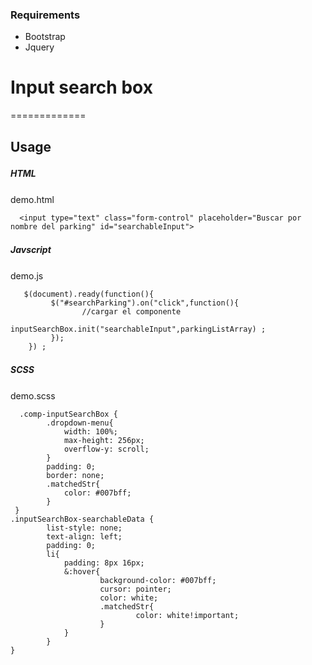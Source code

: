 ### Requirements
- Bootstrap
- Jquery



# Input search box
=============


## Usage
##### HTML　
demo.html

      <input type="text" class="form-control" placeholder="Buscar por nombre del parking" id="searchableInput">

##### Javscript　
demo.js

       $(document).ready(function(){
   			 $("#searchParking").on("click",function(){
      				//cargar el componente
     				 inputSearchBox.init("searchableInput",parkingListArray) ;
   			 });
		}) ;
##### SCSS　
demo.scss

      .comp-inputSearchBox {
			.dropdown-menu{
				width: 100%;
				max-height: 256px;
				overflow-y: scroll;
			}
			padding: 0;
			border: none;
			.matchedStr{
				color: #007bff;
			}
	 }
	.inputSearchBox-searchableData {
			list-style: none;
			text-align: left;
			padding: 0;
			li{
				padding: 8px 16px;
				&:hover{
		  				background-color: #007bff;
		  				cursor: pointer;
		  				color: white;
		  				.matchedStr{
								color: white!important;
		 				}
				}
			}
	}
